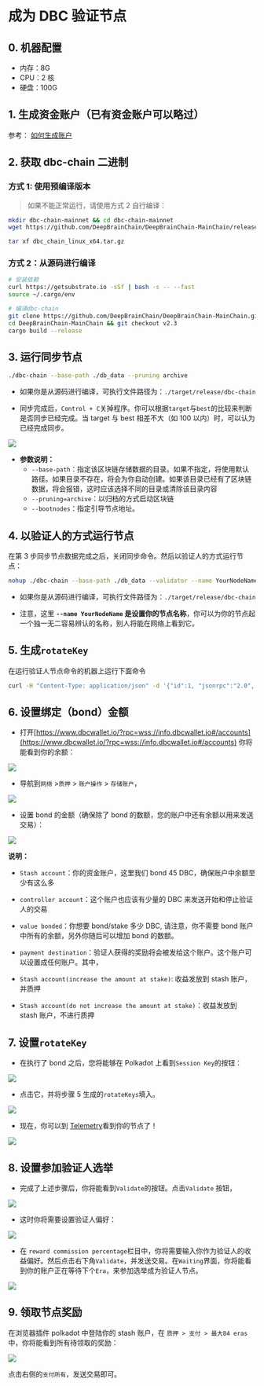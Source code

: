 # 成为 DBC 验证节点

## 0. 机器配置

- 内存：8G
- CPU：2 核
- 硬盘：100G

## 1. 生成资金账户（已有资金账户可以略过）

参考： [如何生成账户](generate-new-account.md)

## 2. 获取 dbc-chain 二进制

### 方式 1: 使用预编译版本

> 如果不能正常运行，请使用方式 2 自行编译：

```bash
mkdir dbc-chain-mainnet && cd dbc-chain-mainnet
wget https://github.com/DeepBrainChain/DeepBrainChain-MainChain/releases/download/v2.3/dbc_chain_linux_x64.tar.gz -O dbc_chain_linux_x64.tar.gz

tar xf dbc_chain_linux_x64.tar.gz
```

### 方式 2：从源码进行编译

```bash
# 安装依赖
curl https://getsubstrate.io -sSf | bash -s -- --fast
source ~/.cargo/env

# 编译dbc-chain
git clone https://github.com/DeepBrainChain/DeepBrainChain-MainChain.git
cd DeepBrainChain-MainChain && git checkout v2.3
cargo build --release
```

## 3. 运行同步节点

```bash
./dbc-chain --base-path ./db_data --pruning archive
```

- 如果你是从源码进行编译，可执行文件路径为：`./target/release/dbc-chain`

- 同步完成后，`Control + C`关掉程序。你可以根据`target`与`best`的比较来判断是否同步已经完成。当 target 与 best 相差不大（如 100 以内）时，可以认为已经完成同步。

![](./assets/join_dbc_network.assets/image-20210126021938613.png)

- **参数说明：**
  - `--base-path`：指定该区块链存储数据的目录。如果不指定，将使用默认路径。如果目录不存在，将会为你自动创建。如果该目录已经有了区块链数据，将会报错，这时应该选择不同的目录或清除该目录内容
  - `--pruning=archive`：以归档的方式启动区块链
  - `--bootnodes`：指定引导节点地址。

## 4. 以验证人的方式运行节点

在第 3 步同步节点数据完成之后，关闭同步命令。然后以验证人的方式运行节点：

```bash
nohup ./dbc-chain --base-path ./db_data --validator --name YourNodeName 1>dbc_node.log 2>&1 &
```

- 如果你是从源码进行编译，可执行文件路径为：`./target/release/dbc-chain`

- 注意，这里 **`--name YourNodeName` 是设置你的节点名称**，你可以为你的节点起一个独一无二容易辨认的名称，别人将能在网络上看到它。

## 5. 生成`rotateKey`

在运行验证人节点命令的机器上运行下面命令

```bash
curl -H "Content-Type: application/json" -d '{"id":1, "jsonrpc":"2.0", "method": "author_rotateKeys", "params":[]}' http://localhost:9933
```

## 6. 设置绑定（bond）金额

- 打开[https://www.dbcwallet.io/?rpc=wss://info.dbcwallet.io#/accounts](https://www.dbcwallet.io/?rpc=wss://info.dbcwallet.io#/accounts) 你将能看到你的余额：

![](./assets/join_dbc_network.assets/image-20210121194808850.png)

- 导航到`网络` >`质押` > `账户操作` > `存储账户`，

![](./assets/join_dbc_network.assets/image-20210323095232363.png)

- 设置 bond 的金额（确保除了 bond 的数额，您的账户中还有余额以用来发送交易）：

![](./assets/join_dbc_network.assets/image-20210121195033167.png)

**说明：**

- `Stash account`：你的资金账户，这里我们 bond 45 DBC，确保账户中余额至少有这么多

- `controller account`：这个账户也应该有少量的 DBC 来发送开始和停止验证人的交易

- `value bonded`：你想要 bond/stake 多少 DBC, 请注意，你不需要 bond 账户中所有的余额，另外你随后可以增加 bond 的数额。

- `payment destination`：验证人获得的奖励将会被发给这个账户。这个账户可以设置成任何账户。其中，

- `Stash account(increase the amount at stake)`: 收益发放到 stash 账户，并质押

- `Stash account(do not increase the amount at stake)`：收益发放到 stash 账户，不进行质押

## 7. 设置`rotateKey`

- 在执行了 bond 之后，您将能够在 Polkadot 上看到`Session Key`的按钮：

![](./assets/join_dbc_network.assets/image-20210121195307711.png)

- 点击它，并将步骤 5 生成的`rotateKeys`填入。

![](./assets/join_dbc_network.assets/image-20210121200709277.png)

- 现在，你可以到 [Telemetry](https://telemetry.polkadot.io/#list/0xd523fa2e0581f069b4f0c7b5944c21e9abc72305a08067868c91b898d1bf1dff)看到你的节点了！

![](./assets/join_dbc_network.assets/image-20210121234945030.png)

## 8. 设置参加验证人选举

- 完成了上述步骤后，你将能看到`Validate`的按钮。点击`Validate` 按钮，

![](./assets/join_dbc_network.assets/image-20210121235144583.png)

- 这时你将需要设置验证人偏好：

![](./assets/join_dbc_network.assets/image-20210121235217665.png)

- 在 `reward commission percentage`栏目中，你将需要输入你作为验证人的收益偏好。然后点击右下角`Validate`，并发送交易。在`Waiting`界面，你将能看到你的账户正在等待下个`Era`，来参加选举成为验证人节点。

![](./assets/join_dbc_network.assets/image-20210121235451552.png)

## 9. 领取节点奖励

在浏览器插件 polkadot 中登陆你的 stash 账户，在 `质押 > 支付 > 最大84 eras` 中，你将能看到所有待领取的奖励：

![](./assets/join_dbc_network.assets/image-20210329095613442.png)

点击右侧的`支付所有`，发送交易即可。
